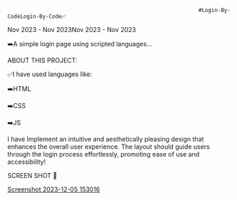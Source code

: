 
                                                                #Login-By-CodeLogin-By-Code✅
Nov 2023 - Nov 2023Nov 2023 - Nov 2023

➡️A simple login page using scripted languages...

ABOUT THIS PROJECT:

✅I have used languages like:

 ➡️HTML
 
 ➡️CSS
 
 ➡️JS

I have Implement an intuitive and aesthetically pleasing design that enhances the overall user experience. The layout should guide users through the login process effortlessly, promoting ease of use and accessibility!

SCREEN SHOT 
📸

[Screenshot 2023-12-05 153016](https://github.com/kailas-oss/Login-by-code/assets/136284353/47084711-ecad-4056-9236-d0933b98d5a4)


                                                 
